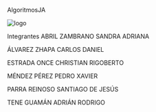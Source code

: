 AlgoritmosJA

![logo](https://github.com/user-attachments/assets/91161876-fc3a-4929-8f66-400f0c716675)

Integrantes
ABRIL ZAMBRANO SANDRA ADRIANA

ÁLVAREZ ZHAPA CARLOS DANIEL

ESTRADA ONCE CHRISTIAN RIGOBERTO

MÉNDEZ PÉREZ PEDRO XAVIER

PARRA REINOSO SANTIAGO DE JESÚS

TENE GUAMÁN ADRIÁN RODRIGO
